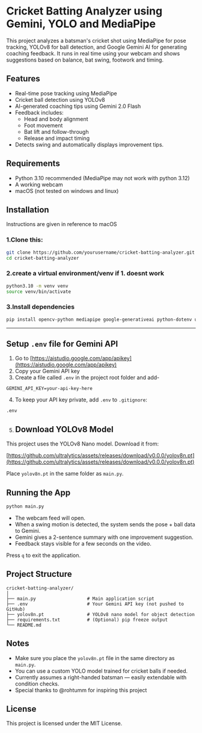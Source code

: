 # Cricket Batting Analyzer using Gemini, YOLO and MediaPipe

This project analyzes a batsman's cricket shot using MediaPipe for pose tracking, YOLOv8 for ball detection, and Google Gemini AI for generating coaching feedback. It runs in real time using your webcam and shows suggestions based on balance, bat swing, footwork and timing.


## Features

- Real-time pose tracking using MediaPipe
- Cricket ball detection using YOLOv8
- AI-generated coaching tips using Gemini 2.0 Flash
- Feedback includes:
  - Head and body alignment
  - Foot movement
  - Bat lift and follow-through
  - Release and impact timing
- Detects swing and automatically displays improvement tips.


## Requirements

- Python 3.10 recommended (MediaPipe may not work with python 3.12)
- A working webcam
- macOS (not tested on windows and linux)


## Installation
Instructions are given in reference to macOS
### 1.Clone this:

```bash
git clone https://github.com/yourusername/cricket-batting-analyzer.git
cd cricket-batting-analyzer
```

### 2.create a virtual environment/venv if 1. doesnt work

```bash
python3.10 -m venv venv
source venv/bin/activate    
```

### 3.Install dependencies

```bash
pip install opencv-python mediapipe google-generativeai python-dotenv ultralytics
```

---

## Setup `.env` file for Gemini API

1. Go to [https://aistudio.google.com/app/apikey](https://aistudio.google.com/app/apikey)
2. Copy your Gemini API key
3. Create a file called `.env` in the project root folder and add-

```
GEMINI_API_KEY=your-api-key-here
```

4. To keep your API key private, add `.env` to `.gitignore`:

```
.env
```
5. ## Download YOLOv8 Model

This project uses the YOLOv8 Nano model. Download it from:

[https://github.com/ultralytics/assets/releases/download/v0.0.0/yolov8n.pt](https://github.com/ultralytics/assets/releases/download/v0.0.0/yolov8n.pt)

Place `yolov8n.pt` in the same folder as `main.py`.



## Running the App

```bash
python main.py
```

- The webcam feed will open.
- When a swing motion is detected, the system sends the pose + ball data to Gemini.
- Gemini gives a 2-sentence summary with one improvement suggestion.
- Feedback stays visible for a few seconds on the video.

Press `q` to exit the application.


## Project Structure

```
cricket-batting-analyzer/
│
├── main.py                   # Main application script
├── .env                      # Your Gemini API key (not pushed to GitHub)
├── yolov8n.pt                # YOLOv8 nano model for object detection
├── requirements.txt          # (Optional) pip freeze output
└── README.md
```


## Notes

- Make sure you place the `yolov8n.pt` file in the same directory as `main.py`.
- You can use a custom YOLO model trained for cricket balls if needed.
- Currently assumes a right-handed batsman — easily extendable with condition checks.
- Special thanks to @rohtumm for inspiring this project


## License

This project is licensed under the MIT License.


